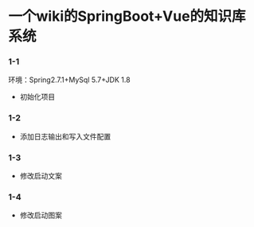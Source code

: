 # 一个wiki的SpringBoot+Vue的知识库系统

### 1-1
环境：Spring2.7.1+MySql 5.7+JDK 1.8
* 初始化项目

### 1-2
* 添加日志输出和写入文件配置

### 1-3
* 修改启动文案

### 1-4
* 修改启动图案

